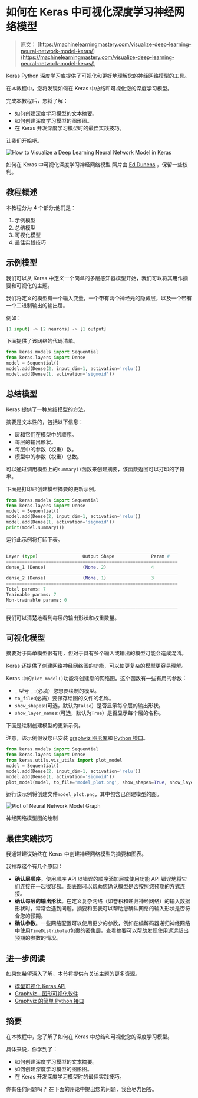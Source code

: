 # 如何在 Keras 中可视化深度学习神经网络模型

> 原文： [https://machinelearningmastery.com/visualize-deep-learning-neural-network-model-keras/](https://machinelearningmastery.com/visualize-deep-learning-neural-network-model-keras/)

Keras Python 深度学习库提供了可视化和更好地理解您的神经网络模型的工具。

在本教程中，您将发现如何在 Keras 中总结和可视化您的深度学习模型。

完成本教程后，您将了解：

*   如何创建深度学习模型的文本摘要。
*   如何创建深度学习模型的图形图。
*   在 Keras 开发深度学习模型时的最佳实践技巧。

让我们开始吧。

![How to Visualize a Deep Learning Neural Network Model in Keras](img/ae4bbe3728d2ae14a8486fd00fc87a8b.png)

如何在 Keras 中可视化深度学习神经网络模型
照片由 [Ed Dunens](https://www.flickr.com/photos/blachswan/14990404869/) ，保留一些权利。

## 教程概述

本教程分为 4 个部分;他们是：

1.  示例模型
2.  总结模型
3.  可视化模型
4.  最佳实践技巧

## 示例模型

我们可以从 Keras 中定义一个简单的多层感知器模型开始，我们可以将其用作摘要和可视化的主题。

我们将定义的模型有一个输入变量，一个带有两个神经元的隐藏层，以及一个带有一个二进制输出的输出层。

例如：

```py
[1 input] -> [2 neurons] -> [1 output]
```

下面提供了该网络的代码清单。

```py
from keras.models import Sequential
from keras.layers import Dense
model = Sequential()
model.add(Dense(2, input_dim=1, activation='relu'))
model.add(Dense(1, activation='sigmoid'))
```

## 总结模型

Keras 提供了一种总结模型的方法。

摘要是文本性的，包括以下信息：

*   层和它们在模型中的顺序。
*   每层的输出形状。
*   每层中的参数（权重）数。
*   模型中的参数（权重）总数。

可以通过调用模型上的`summary()`函数来创建摘要，该函数返回可以打印的字符串。

下面是打印已创建模型摘要的更新示例。

```py
from keras.models import Sequential
from keras.layers import Dense
model = Sequential()
model.add(Dense(2, input_dim=1, activation='relu'))
model.add(Dense(1, activation='sigmoid'))
print(model.summary())
```

运行此示例将打印下表。

```py
_________________________________________________________________
Layer (type)                 Output Shape              Param #
=================================================================
dense_1 (Dense)              (None, 2)                 4
_________________________________________________________________
dense_2 (Dense)              (None, 1)                 3
=================================================================
Total params: 7
Trainable params: 7
Non-trainable params: 0
_________________________________________________________________
```

我们可以清楚地看到每层的输出形状和权重数量。

## 可视化模型

摘要对于简单模型很有用，但对于具有多个输入或输出的模型可能会造成混淆。

Keras 还提供了创建网络神经网络图的功能，可以使更复杂的模型更容易理解。

Keras 中的`plot_model()`功能将创建您的网络图。这个函数有一些有用的参数：

*   _ 型号 _ :(必填）您想要绘制的模型。
*  `to_file`:(必需）要保存绘图的文件的名称。
*  `show_shapes`:(可选，默认为`False`）是否显示每个层的输出形状。
*  `show_layer_names`:(可选，默认为`True`）是否显示每个层的名称。

下面是绘制创建模型的更新示例。

注意，该示例假设您已安装 [graphviz 图形库](http://www.graphviz.org/)和 [Python 接口](https://pypi.python.org/pypi/graphviz)。

```py
from keras.models import Sequential
from keras.layers import Dense
from keras.utils.vis_utils import plot_model
model = Sequential()
model.add(Dense(2, input_dim=1, activation='relu'))
model.add(Dense(1, activation='sigmoid'))
plot_model(model, to_file='model_plot.png', show_shapes=True, show_layer_names=True)
```

运行该示例将创建文件`model_plot.png`，其中包含已创建模型的图。

![Plot of Neural Network Model Graph](img/cd2ea0cb6ea3f16f73d52c1580d22310.png)

神经网络模型图的绘制

## 最佳实践技巧

我通常建议始终在 Keras 中创建神经网络模型的摘要和图表。

我推荐这个有几个原因：

*   **确认层顺序**。使用顺序 API 以错误的顺序添加层或使用功能 API 错误地将它们连接在一起很容易。图表图可以帮助您确认模型是否按照您预期的方式连接。
*   **确认每层的输出形状**。在定义复杂网络（如卷积和递归神经网络）的输入数据形状时，常常会遇到问题。摘要和图表可以帮助您确认网络的输入形状是否符合您的预期。
*   **确认参数**。一些网络配置可以使用更少的参数，例如在编解码器递归神经网络中使用`TimeDistributed`包裹的密集层。查看摘要可以帮助发现使用远远超出预期的参数的情况。

## 进一步阅读

如果您希望深入了解，本节将提供有关该主题的更多资源。

*   [模型可视化 Keras API](https://keras.io/visualization/)
*   [Graphviz - 图形可视化软件](http://www.graphviz.org/)
*   [Graphviz 的简单 Python 接口](https://pypi.python.org/pypi/graphviz)

## 摘要

在本教程中，您了解了如何在 Keras 中总结和可视化您的深度学习模型。

具体来说，你学到了：

*   如何创建深度学习模型的文本摘要。
*   如何创建深度学习模型的图形图。
*   在 Keras 开发深度学习模型时的最佳实践技巧。

你有任何问题吗？
在下面的评论中提出您的问题，我会尽力回答。